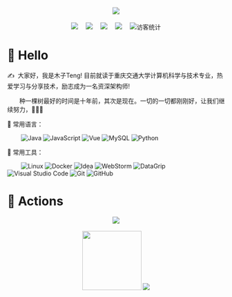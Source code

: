 <!-- 动态打字效果 -->
<h1 align="center">
    <img src="https://readme-typing-svg.herokuapp.com/?lines=我是木子Teng，一名大三计科学生&center=true&size=27">
</h1>

<!-- 个人资料徽标 -->
<div align="center">
  <a href="https://www.yuque.com/books/share/ffbf2b86-52af-4a4f-b144-507a890fb8dc?# 《木子Teng的计算机知识库》"><img src="https://img.shields.io/badge/知识库-语雀-green"></a>&emsp;
  <a href="https://blog.csdn.net/m0_52781902/"><img src="https://img.shields.io/badge/CSDN-%E5%8D%9A%E5%AE%A2-c32136"></a>&emsp;
  <a href="https://space.bilibili.com/699813925/"><img src="https://img.shields.io/badge/bilibili-B%E7%AB%99-ff69b4"></a>&emsp;
  <a href="https://www.zhihu.com/people/lovely-92-81-60/"><img src="https://img.shields.io/badge/zhihu-%E7%9F%A5%E4%B9%8E-blue"></a>&emsp;
<!-- 访客数统计徽标 -->
  <img src="https://visitor-badge.glitch.me/badge?page_id=CodeTeng" alt="访客统计" /></div>

#  🙋 Hello

<p>✍️&nbsp;&nbsp;大家好，我是木子Teng! 目前就读于重庆交通大学计算机科学与技术专业，热爱学习与分享技术，励志成为一名资深架构师!</p>
<p>&emsp;&emsp;种一棵树最好的时间是十年前，其次是现在。一切的一切都刚刚好，让我们继续努力，💪💪💪</p>

🧠 常用语言：

&emsp;&emsp; 
![Java](https://img.shields.io/badge/-Java-yellow?style=flat-square&logo=java)
![JavaScript](https://img.shields.io/badge/-JavaScript-orange?style=flat-square&logo=javascript)
![Vue](https://img.shields.io/badge/-Vue-1572B6?style=flat-square&logo=vuedotjs)
![MySQL](https://img.shields.io/badge/MySQL-%2300f.svg?style=flat-square&logo=mysql&logoColor=white)
![Python](https://img.shields.io/badge/-Python-pink?style=flat-square&logo=Python)


🧰 常用工具：

&emsp;&emsp; 
![Linux](https://img.shields.io/badge/Linux-FCC624?style=style=flat-square&logo=linux&logoColor=black)
![Docker](https://img.shields.io/badge/-Docker-FCC624?style=flat-square&logo=docker)
![Idea](https://img.shields.io/badge/-Idea-red?style=flat-square&logo=intellijidea)
![WebStorm](https://img.shields.io/badge/-WebStorm-blue?style=flat-square&logo=webstorm)
![DataGrip](https://img.shields.io/badge/-DataGrip-green?style=flat-square&logo=datagrip)
![Visual Studio Code](https://img.shields.io/badge/-Visual%20Studio%20Code-007ACC?style=flat-square&logo=Visual%20Studio%20Code&logoColor=fff)
![Git](https://img.shields.io/badge/-Git-FCC624?style=flat-square&logo=git)
![GitHub](https://img.shields.io/badge/-GitHub-pink?style=flat-square&logo=github)

# 🚀 Actions

<!-- metrics 基础资料 -->
<div align="center"> <img src="https://metrics.lecoq.io/CodeTeng?template=classic&config.timezone=Asia%2FShanghai"> </div>
<br>

<!-- GitHub数据统计 -->
<div align="center"> 
<img height="137px" src="https://github-readme-stats.vercel.app/api?username=CodeTeng&hide_title=true&hide_border=true&show_icons=trueline_height=21&text_color=000&icon_color=000&bg_color=0,ea6161,ffc64d,fffc4d,52fa5a&theme=graywhite" />
<img src="https://github-readme-stats.vercel.app/api/top-langs/?username=CodeTeng&hide_title=true&hide_border=true&layout=compact&langs_count=6&text_color=000&icon_color=fff&bg_color=0,52fa5a,4dfcff,c64dff&theme=graywhite" />
</div>


<!--
**CodeTeng/CodeTeng** is a ✨ _special_ ✨ repository because its `README.md` (this file) appears on your GitHub profile.

Here are some ideas to get you started:

- 🔭 I’m currently working on ...
- 🌱 I’m currently learning ...
- 👯 I’m looking to collaborate on ...
- 🤔 I’m looking for help with ...
- 💬 Ask me about ...
- 📫 How to reach me: ...
- 😄 Pronouns: ...
- ⚡ Fun fact: ...
-->

